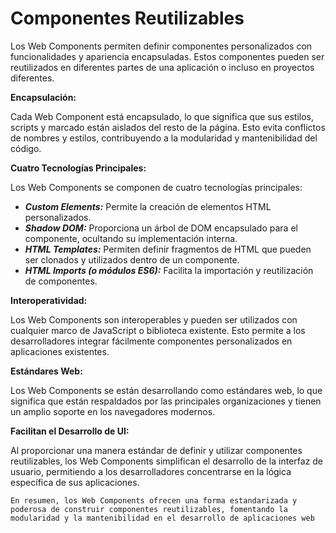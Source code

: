 
# Componentes Reutilizables

Los Web Components permiten definir componentes personalizados con funcionalidades y apariencia encapsuladas. Estos componentes pueden ser reutilizados en diferentes partes de una aplicación o incluso en proyectos diferentes.

**Encapsulación:**

Cada Web Component está encapsulado, lo que significa que sus estilos, scripts y marcado están aislados del resto de la página. Esto evita conflictos de nombres y estilos, contribuyendo a la modularidad y mantenibilidad del código.

**Cuatro Tecnologías Principales:**

Los Web Components se componen de cuatro tecnologías principales:

- ***Custom Elements:*** Permite la creación de elementos HTML personalizados.
- ***Shadow DOM:*** Proporciona un árbol de DOM encapsulado para el componente, ocultando su implementación interna.
- ***HTML Templates:*** Permiten definir fragmentos de HTML que pueden ser clonados y utilizados dentro de un componente.
- ***HTML Imports (o módulos ES6):*** Facilita la importación y reutilización de componentes.

**Interoperatividad:**

Los Web Components son interoperables y pueden ser utilizados con cualquier marco de JavaScript o biblioteca existente. Esto permite a los desarrolladores integrar fácilmente componentes personalizados en aplicaciones existentes.

**Estándares Web:**

Los Web Components se están desarrollando como estándares web, lo que significa que están respaldados por las principales organizaciones y tienen un amplio soporte en los navegadores modernos.

**Facilitan el Desarrollo de UI:**

Al proporcionar una manera estándar de definir y utilizar componentes reutilizables, los Web Components simplifican el desarrollo de la interfaz de usuario, permitiendo a los desarrolladores concentrarse en la lógica específica de sus aplicaciones.

~~~text
En resumen, los Web Components ofrecen una forma estandarizada y poderosa de construir componentes reutilizables, fomentando la modularidad y la mantenibilidad en el desarrollo de aplicaciones web
~~~
